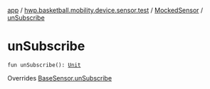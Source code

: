 [app](../../index.md) / [hwp.basketball.mobility.device.sensor.test](../index.md) / [MockedSensor](index.md) / [unSubscribe](.)

# unSubscribe

`fun unSubscribe(): `[`Unit`](https://kotlinlang.org/api/latest/jvm/stdlib/kotlin/-unit/index.html)

Overrides [BaseSensor.unSubscribe](../../hwp.basketball.mobility.device.sensor/-base-sensor/un-subscribe.md)


